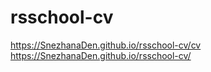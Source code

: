 # rsschool-cv
https://SnezhanaDen.github.io/rsschool-cv/cv
https://SnezhanaDen.github.io/rsschool-cv/
